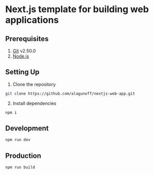 # Next.js template for building web applications

## Prerequisites

1. [Git](https://git-scm.com) v2.50.0
2. [Node.js](https://nodejs.org/en)

## Setting Up

1. Clone the repository

```bash
git clone https://github.com/alagunoff/nextjs-web-app.git
```

2. Install dependencies

```bash
npm i
```

## Development

```bash
npm run dev
```

## Production

```bash
npm run build
```
